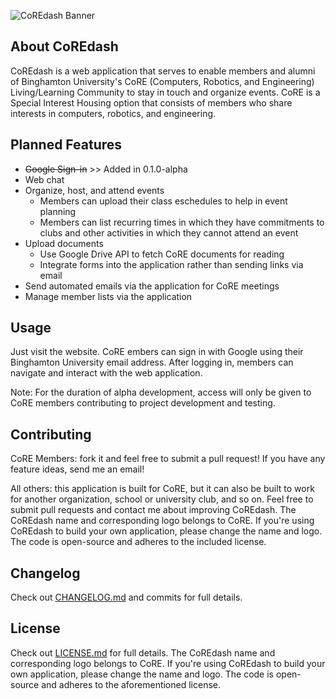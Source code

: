![CoREdash Banner](https://raw.githubusercontent.com/alanplotko/CoREdash/master/static/assets/img/logo.png)

## About CoREdash

CoREdash is a web application that serves to enable members and alumni of Binghamton University's CoRE (Computers, Robotics, and Engineering) Living/Learning Community to stay in touch and organize events. CoRE is a Special Interest Housing option that consists of members who share interests in computers, robotics, and engineering.

## Planned Features

- ~~Google Sign-in~~ >> Added in 0.1.0-alpha
- Web chat
- Organize, host, and attend events
  - Members can upload their class eschedules to help in event planning
  - Members can list recurring times in which they have commitments to clubs and other activities in which they cannot attend an event
- Upload documents
  - Use Google Drive API to fetch CoRE documents for reading
  - Integrate forms into the application rather than sending links via email
- Send automated emails via the application for CoRE meetings
- Manage member lists via the application

## Usage

Just visit the website. CoRE embers can sign in with Google using their Binghamton University email address. After logging in, members can navigate and interact with the web application.

Note: For the duration of alpha development, access will only be given to CoRE members contributing to project development and testing.

## Contributing

CoRE Members: fork it and feel free to submit a pull request! If you have any feature ideas, send me an email!

All others: this application is built for CoRE, but it can also be built to work for another organization, school or university club, and so on. Feel free to submit pull requests and contact me about improving CoREdash. The CoREdash name and corresponding logo belongs to CoRE. If you're using CoREdash to build your own application, please change the name and logo. The code is open-source and adheres to the included license.

## Changelog

Check out [CHANGELOG.md](https://github.com/alanplotko/CoREdash/blob/master/CHANGELOG.md) and commits for full details.

## License

Check out [LICENSE.md](https://github.com/alanplotko/CoREdash/blob/master/LICENSE.md) for full details. The CoREdash name and corresponding logo belongs to CoRE. If you're using CoREdash to build your own application, please change the name and logo. The code is open-source and adheres to the aforementioned license.